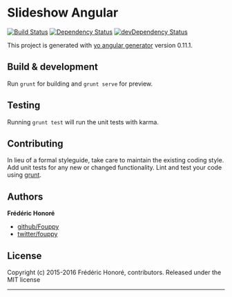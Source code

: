 # Slideshow Angular

[![Build Status](https://secure.travis-ci.org/Fouppy/Slideshow-Angular.png?branch=master)](https://travis-ci.org/Fouppy/Slideshow-Angular)
[![Dependency Status](https://david-dm.org/Fouppy/slideshow-angular.svg)](https://david-dm.org/Fouppy/slideshow-angular)
[![devDependency Status](https://david-dm.org/Fouppy/slideshow-angular/dev-status.svg)](https://david-dm.org/Fouppy/slideshow-angular#info=devDependencies)

This project is generated with [yo angular generator](https://github.com/yeoman/generator-angular)
version 0.11.1.

## Build & development

Run `grunt` for building and `grunt serve` for preview.

## Testing

Running `grunt test` will run the unit tests with karma.

## Contributing
In lieu of a formal styleguide, take care to maintain the existing coding style. Add unit tests for any new or changed functionality. Lint and test your code using [grunt](http://gruntjs.com/).


## Authors

**Frédéric Honoré**

+ [github/Fouppy](https://github.com/Fouppy)
+ [twitter/fouppy](http://twitter.com/fouppy)


## License
Copyright (c) 2015-2016 Frédéric Honoré, contributors.
Released under the MIT license

***
